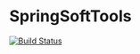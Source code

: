 # SpringSoftTools

[![Build Status](https://travis-ci.com/Rafi-Melkonqn/SpringSoftTools.svg)](https://travis-ci.com/Rafi-Melkonqn/SpringSoftTools)
